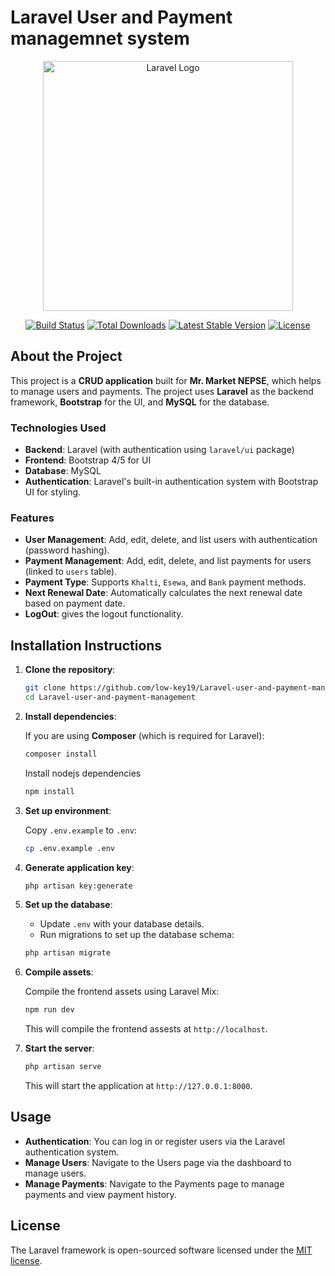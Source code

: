 

# Laravel User and Payment managemnet system

<p align="center"><a href="https://laravel.com" target="_blank"><img src="https://raw.githubusercontent.com/laravel/art/master/logo-lockup/5%20SVG/2%20CMYK/1%20Full%20Color/laravel-logolockup-cmyk-red.svg" width="400" alt="Laravel Logo"></a></p>

<p align="center">
<a href="https://github.com/laravel/framework/actions"><img src="https://github.com/laravel/framework/workflows/tests/badge.svg" alt="Build Status"></a>
<a href="https://packagist.org/packages/laravel/framework"><img src="https://img.shields.io/packagist/dt/laravel/framework" alt="Total Downloads"></a>
<a href="https://packagist.org/packages/laravel/framework"><img src="https://img.shields.io/packagist/v/laravel/framework" alt="Latest Stable Version"></a>
<a href="https://packagist.org/packages/laravel/framework"><img src="https://img.shields.io/packagist/l/laravel/framework" alt="License"></a>
</p>

## About the Project

This project is a **CRUD application** built for **Mr. Market NEPSE**, which helps to manage users and payments. The project uses **Laravel** as the backend framework, **Bootstrap** for the UI, and **MySQL** for the database.

### Technologies Used
- **Backend**: Laravel (with authentication using `laravel/ui` package)
- **Frontend**: Bootstrap 4/5 for UI
- **Database**: MySQL
- **Authentication**: Laravel's built-in authentication system with Bootstrap UI for styling.

### Features
- **User Management**: Add, edit, delete, and list users with authentication (password hashing).
- **Payment Management**: Add, edit, delete, and list payments for users (linked to `users` table).
- **Payment Type**: Supports `Khalti`, `Esewa`, and `Bank` payment methods.
- **Next Renewal Date**: Automatically calculates the next renewal date based on payment date.
- **LogOut**: gives the logout functionality.
  
## Installation Instructions

1. **Clone the repository**:

    ```bash
    git clone https://github.com/low-key19/Laravel-user-and-payment-management.git
    cd Laravel-user-and-payment-management
    ```

2. **Install dependencies**:

    If you are using **Composer** (which is required for Laravel):

    ```bash
    composer install
    ```

    Install nodejs dependencies

    ```bash
    npm install
    ```

3. **Set up environment**:

    Copy `.env.example` to `.env`:

    ```bash
    cp .env.example .env
    ```

4. **Generate application key**:

    ```bash
    php artisan key:generate
    ```

5. **Set up the database**:

    - Update `.env` with your database details.
    - Run migrations to set up the database schema:

    ```bash
    php artisan migrate
    ```

6. **Compile assets**:

    Compile the frontend assets using Laravel Mix:

    ```bash
    npm run dev
    ```

     This will compile the frontend assests at `http://localhost`.


6. **Start the server**:

    ```bash
    php artisan serve
    ```

    This will start the application at `http://127.0.0.1:8000`.

## Usage

- **Authentication**: You can log in or register users via the Laravel authentication system.
- **Manage Users**: Navigate to the Users page via the dashboard to manage users.
- **Manage Payments**: Navigate to the Payments page to manage payments and view payment history.

## License

The Laravel framework is open-sourced software licensed under the [MIT license](https://opensource.org/licenses/MIT).
